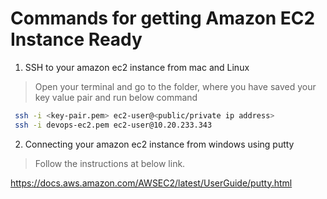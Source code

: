 # Commands for getting Amazon EC2 Instance Ready

1) SSH to your amazon ec2 instance from mac and Linux
  > Open your terminal and go to the folder, where you have saved your key value pair and run below command

 ```bash
  ssh -i <key-pair.pem> ec2-user@<public/private ip address>
  ssh -i devops-ec2.pem ec2-user@10.20.233.343
```
2) Connecting your amazon ec2 instance from windows using putty
  > Follow the instructions at below link.
  
  https://docs.aws.amazon.com/AWSEC2/latest/UserGuide/putty.html
